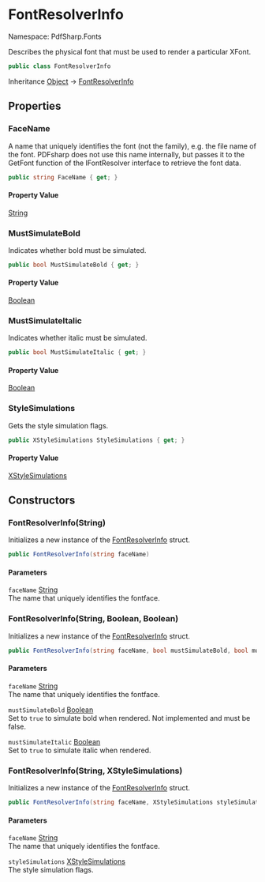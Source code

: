 # FontResolverInfo

Namespace: PdfSharp.Fonts

Describes the physical font that must be used to render a particular XFont.

```csharp
public class FontResolverInfo
```

Inheritance [Object](https://docs.microsoft.com/en-us/dotnet/api/system.object) → [FontResolverInfo](./pdfsharp.fonts.fontresolverinfo)

## Properties

### **FaceName**

A name that uniquely identifies the font (not the family), e.g. the file name of the font. PDFsharp does not use this
 name internally, but passes it to the GetFont function of the IFontResolver interface to retrieve the font data.

```csharp
public string FaceName { get; }
```

#### Property Value

[String](https://docs.microsoft.com/en-us/dotnet/api/system.string)<br>

### **MustSimulateBold**

Indicates whether bold must be simulated.

```csharp
public bool MustSimulateBold { get; }
```

#### Property Value

[Boolean](https://docs.microsoft.com/en-us/dotnet/api/system.boolean)<br>

### **MustSimulateItalic**

Indicates whether italic must be simulated.

```csharp
public bool MustSimulateItalic { get; }
```

#### Property Value

[Boolean](https://docs.microsoft.com/en-us/dotnet/api/system.boolean)<br>

### **StyleSimulations**

Gets the style simulation flags.

```csharp
public XStyleSimulations StyleSimulations { get; }
```

#### Property Value

[XStyleSimulations](./pdfsharp.drawing.xstylesimulations)<br>

## Constructors

### **FontResolverInfo(String)**

Initializes a new instance of the [FontResolverInfo](./pdfsharp.fonts.fontresolverinfo) struct.

```csharp
public FontResolverInfo(string faceName)
```

#### Parameters

`faceName` [String](https://docs.microsoft.com/en-us/dotnet/api/system.string)<br>
The name that uniquely identifies the fontface.

### **FontResolverInfo(String, Boolean, Boolean)**

Initializes a new instance of the [FontResolverInfo](./pdfsharp.fonts.fontresolverinfo) struct.

```csharp
public FontResolverInfo(string faceName, bool mustSimulateBold, bool mustSimulateItalic)
```

#### Parameters

`faceName` [String](https://docs.microsoft.com/en-us/dotnet/api/system.string)<br>
The name that uniquely identifies the fontface.

`mustSimulateBold` [Boolean](https://docs.microsoft.com/en-us/dotnet/api/system.boolean)<br>
Set to `true` to simulate bold when rendered. Not implemented and must be false.

`mustSimulateItalic` [Boolean](https://docs.microsoft.com/en-us/dotnet/api/system.boolean)<br>
Set to `true` to simulate italic when rendered.

### **FontResolverInfo(String, XStyleSimulations)**

Initializes a new instance of the [FontResolverInfo](./pdfsharp.fonts.fontresolverinfo) struct.

```csharp
public FontResolverInfo(string faceName, XStyleSimulations styleSimulations)
```

#### Parameters

`faceName` [String](https://docs.microsoft.com/en-us/dotnet/api/system.string)<br>
The name that uniquely identifies the fontface.

`styleSimulations` [XStyleSimulations](./pdfsharp.drawing.xstylesimulations)<br>
The style simulation flags.
